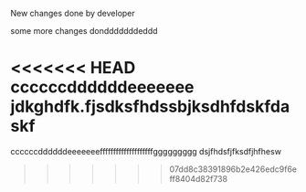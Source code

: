 New changes done by developer

some more changes dondddddddeddd


<<<<<<< HEAD
ccccccddddddeeeeeee
jdkghdfk.fjsdksfhdssbjksdhfdskfdaskf
=======
ccccccddddddeeeeeeeffffffffffffffffffffggggggggg
dsjfhdsfjfksdfjhfhesw
>>>>>>> 07dd8c38391896b2e426edc9f6eff8404d82f738
